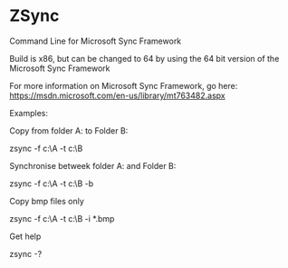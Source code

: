 # ZSync
Command Line for Microsoft Sync Framework

Build is x86, but can be changed to 64 by using the 64 bit version of the Microsoft Sync Framework

For more information on Microsoft Sync Framework, go here: https://msdn.microsoft.com/en-us/library/mt763482.aspx

Examples:

Copy from folder A: to Folder B:

zsync -f c:\A -t c:\B

Synchronise betweek folder A: and Folder B:

zsync -f c:\A -t c:\B -b

Copy bmp files only

zsync -f c:\A -t c:\B -i *.bmp

Get help

zsync -?

